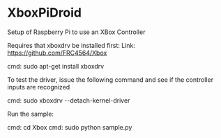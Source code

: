 # XboxPiDroid
Setup of Raspberry Pi to use an XBox Controller


Requires that xboxdrv be installed first:
Link: https://github.com/FRC4564/Xbox

cmd: sudo apt-get install xboxdrv

To test the driver, issue the following command and see if the controller inputs are recognized

cmd: sudo xboxdrv --detach-kernel-driver

Run the sample:

cmd: cd Xbox
cmd: sudo python sample.py
